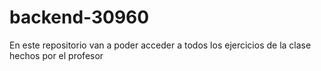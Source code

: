 # backend-30960
En este repositorio van a poder acceder a todos los ejercicios de la clase hechos por el profesor
